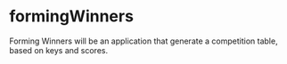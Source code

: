 # formingWinners
Forming Winners will be an application that generate a competition table, based on keys and scores.
